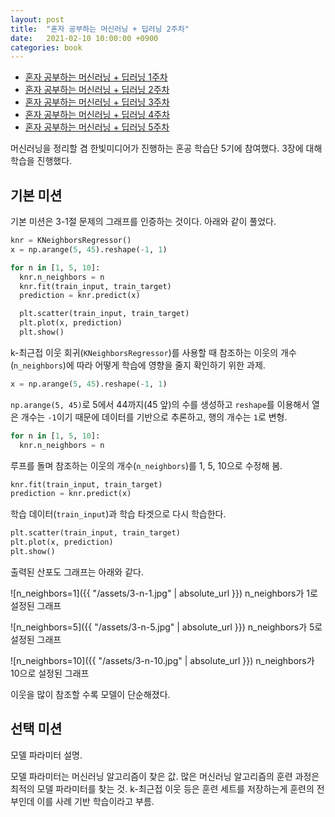 ```yaml
---
layout: post
title:  "혼자 공부하는 머신러닝 + 딥러닝 2주차"
date:   2021-02-10 10:00:00 +0900
categories: book
---
```


* [혼자 공부하는 머신러닝 + 딥러닝 1주차](http://dalinaum.github.io/book/2021/01/28/hongong-ml-1.html)
* [혼자 공부하는 머신러닝 + 딥러닝 2주차](http://dalinaum.github.io/book/2021/02/10/hongong-ml-2.html)
* [혼자 공부하는 머신러닝 + 딥러닝 3주차](http://dalinaum.github.io/book/2021/02/11/hongong-ml-3.html)
* [혼자 공부하는 머신러닝 + 딥러닝 4주차](http://dalinaum.github.io/book/2021/02/22/hongong-ml-4.html)
* [혼자 공부하는 머신러닝 + 딥러닝 5주차](http://dalinaum.github.io/book/2021/03/02/hongong-ml-5.html)

머신러닝을 정리할 겸 한빛미디어가 진행하는 혼공 학습단 5기에 참여했다. 3장에 대해 학습을 진행했다.

## 기본 미션

기본 미션은 3-1절 문제의 그래프를 인증하는 것이다. 아래와 같이 풀었다.

```py
knr = KNeighborsRegressor()
x = np.arange(5, 45).reshape(-1, 1)

for n in [1, 5, 10]:
  knr.n_neighbors = n
  knr.fit(train_input, train_target)
  prediction = knr.predict(x)

  plt.scatter(train_input, train_target)
  plt.plot(x, prediction)
  plt.show()
```

k-최근접 이웃 회귀(`KNeighborsRegressor`)를 사용할 때 참조하는 이웃의 개수(`n_neighbors`)에 따라 어떻게 학습에 영향을 줄지 확인하기 위한 과제.

```py
x = np.arange(5, 45).reshape(-1, 1)
```

`np.arange(5, 45)`로 5에서 44까지(45 앞)의 수를 생성하고 `reshape`를 이용해서 열은 개수는 `-1`이기 때문에 데이터를 기반으로 추론하고, 행의 개수는 `1`로 변형.

```py
for n in [1, 5, 10]:
  knr.n_neighbors = n
```

루프를 돌며 참조하는 이웃의 개수(`n_neighbors`)를 1, 5, 10으로 수정해 봄.

```py
knr.fit(train_input, train_target)
prediction = knr.predict(x)
```

학습 데이터(`train_input`)과 학습 타겟으로 다시 학습한다.

```py
plt.scatter(train_input, train_target)
plt.plot(x, prediction)
plt.show()
```

출력된 산포도 그래프는 아래와 같다.

![n_neighbors=1]({{ "/assets/3-n-1.jpg" | absolute_url }})
n_neighbors가 1로 설정된 그래프

![n_neighbors=5]({{ "/assets/3-n-5.jpg" | absolute_url }})
n_neighbors가 5로 설정된 그래프

![n_neighbors=10]({{ "/assets/3-n-10.jpg" | absolute_url }})
n_neighbors가 10으로 설정된 그래프

이웃을 많이 참조할 수록 모델이 단순해졌다.

## 선택 미션

모델 파라미터 설명.

모델 파라미터는 머신러닝 알고리즘이 찾은 값. 많은 머신러닝 알고리즘의 훈련 과정은 최적의 모델 파라미터를 찾는 것. k-최근접 이웃 등은 훈련 세트를 저장하는게 훈련의 전부인데 이를 사례 기반 학습이라고 부름.